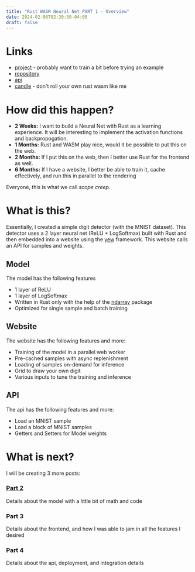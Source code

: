 ```yaml
---
title: "Rust WASM Neural Net PART 1 - Overview"
date: 2024-02-06T02:30:50-04:00
draft: false
---
```



# Links
- [project](https://digits.sachiniyer.com) - probably want to train a bit before trying an example
- [repository](https://github.com/sachiniyer/mnist-wasm)
- [api](https://digits-api.sachiniyer.com)
- [candle](https://github.com/huggingface/candle) - don't roll your own rust wasm like me

# How did this happen?

- **2 Weeks:** I want to build a Neural Net with Rust as a learning experience. It will be interesting to implement the activation functions and backpropogation.
- **1 Months:** Rust and WASM play nice, would it be possible to put this on the web.
- **2 Months:** If I put this on the web, then I better use Rust for the frontend as well.
- **6 Months:** If I have a website, I better be able to train it, cache effectively, and run this in parallel to the rendering

Everyone, this is what we call _scope creep_.

# What is this?

Essentially, I created a simple digit detector (with the MNIST dataset). This detector uses a 2 layer neural net (ReLU + LogSoftmax) built with Rust and then embedded into a website using the [yew](https://yew.rs/) framework. This website calls an API for samples and weights.

## Model
The model has the following features
- 1 layer of ReLU
- 1 layer of LogSoftmax
- Written in Rust only with the help of the [ndarray](https://docs.rs/ndarray/latest/ndarray/) package
- Optimized for single sample and batch training

## Website
The website has the following features and more:
- Training of the model in a parallel web worker
- Pre-cached samples with async replenishment
- Loading of samples on-demand for inference
- Grid to draw your own digit
- Various inputs to tune the training and inference

## API
The api has the following features and more:
- Load an MNIST sample
- Load a block of MNIST samples
- Getters and Setters for Model weights


# What is next?

I will be creating 3 more posts:

### [Part 2](/posts/8)

Details about the model with a little bit of math and code

### Part 3

Details about the frontend, and how I was able to jam in all the features I desired

### Part 4
Details about the api, deployment, and integration details

